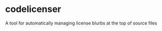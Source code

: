 codelicenser
============

A tool for automatically managing license blurbs at the top of source files
